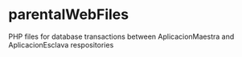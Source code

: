 # parentalWebFiles
PHP files for database transactions between AplicacionMaestra and AplicacionEsclava respositories
